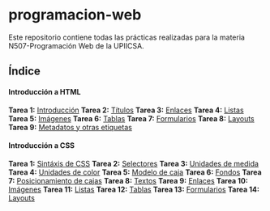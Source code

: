 # programacion-web
Este repositorio contiene todas las prácticas realizadas para la materia N507-Programación Web de la UPIICSA.

## Índice
#### Introducción a HTML
**Tarea 1:** [Introducción]()
**Tarea 2:** [Títulos]()
**Tarea 3:** [Enlaces]()
**Tarea 4:** [Listas]()
**Tarea 5:** [Imágenes]()
**Tarea 6:** [Tablas]()
**Tarea 7:** [Formularios]()
**Tarea 8:** [Layouts]()
**Tarea 9:** [Metadatos y otras etiquetas]()
#### Introducción a CSS
**Tarea 1:** [Sintáxis de CSS]()
**Tarea 2:** [Selectores]()
**Tarea 3:** [Unidades de medida]()
**Tarea 4:** [Unidades de color]()
**Tarea 5:** [Modelo de caja]()
**Tarea 6:** [Fondos]()
**Tarea 7:** [Posicionamiento de cajas]()
**Tarea 8:** [Textos]()
**Tarea 9:** [Enlaces]()
**Tarea 10:** [Imágenes]()
**Tarea 11:** [Listas]()
**Tarea 12:** [Tablas]()
**Tarea 13:** [Formularios]()
**Tarea 14:** [Layouts]()